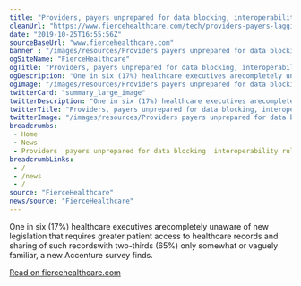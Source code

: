 ```yaml
--- 
title: "Providers, payers unprepared for data blocking, interoperability rules: Accenture survey"
cleanUrl: "https://www.fiercehealthcare.com/tech/providers-payers-lagging-awareness-and-preparation-for-data-blocking-interoperability-rules"
date: "2019-10-25T16:55:56Z"
sourceBaseUrl: "www.fiercehealthcare.com"
banner : "/images/resources/Providers payers unprepared for data blocking interoperability rules Accenture survey.png"
ogSiteName: "FierceHealthcare"
ogTitle: "Providers, payers unprepared for data blocking, interoperability rules: Accenture survey"
ogDescription: "One in six (17%) healthcare executives arecompletely unaware of new legislation that requires greater patient access to healthcare records and sharing of such recordswith two-thirds (65%) only somewhat or vaguely familiar, a new Accenture survey finds."
ogImage: "/images/resources/Providers payers unprepared for data blocking interoperability rules Accenture survey.png"
twitterCard: "summary_large_image"
twitterDescription: "One in six (17%) healthcare executives arecompletely unaware of new legislation that requires greater patient access to healthcare records and sharing of such recordswith two-thirds (65%) only somewhat or vaguely familiar, a new Accenture survey finds."
twitterTitle: "Providers, payers unprepared for data blocking, interoperability rules: Accenture survey"
twitterImage: "/images/resources/Providers payers unprepared for data blocking interoperability rules Accenture survey.png"
breadcrumbs:
 - Home
 - News
 - Providers  payers unprepared for data blocking  interoperability rules  Accenture survey
breadcrumbLinks:
 - / 
 - /news
 - / 
source: "FierceHealthcare"
news/source: "FierceHealthcare"
---
```

One in six (17%) healthcare executives arecompletely unaware of new legislation that requires greater patient access to healthcare records and sharing of such recordswith two-thirds (65%) only somewhat or vaguely familiar, a new Accenture survey finds.  
  
[Read on fiercehealthcare.com](https://www.fiercehealthcare.com/tech/providers-payers-lagging-awareness-and-preparation-for-data-blocking-interoperability-rules)
